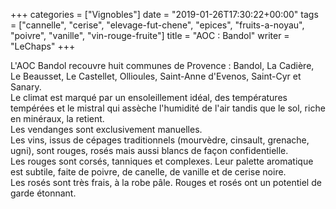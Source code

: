 +++
categories = ["Vignobles"]
date = "2019-01-26T17:30:22+00:00"
tags = ["cannelle", "cerise", "elevage-fut-chene", "epices", "fruits-a-noyau", "poivre", "vanille", "vin-rouge-fruite"] 
title = "AOC : Bandol"
writer = "LeChaps"
+++

L'AOC Bandol recouvre huit communes de Provence : Bandol, La Cadière, Le Beausset, Le Castellet, Ollioules, Saint-Anne d'Evenos, Saint-Cyr et Sanary.  
Le climat est marqué par un ensoleillement idéal, des températures tempérées et le mistral qui assèche l'humidité de l'air tandis que le sol, riche en minéraux, la retient.  
Les vendanges sont exclusivement manuelles.  
Les vins, issus de cépages traditionnels (mourvèdre, cinsault, grenache, ugni), sont rouges, rosés mais aussi blancs de façon confidentielle.  
Les rouges sont corsés, tanniques et complexes. Leur palette aromatique est subtile, faite de poivre, de canelle, de vanille et de cerise noire.  
Les rosés sont très frais, à la robe pâle. Rouges et rosés ont un potentiel de garde étonnant.